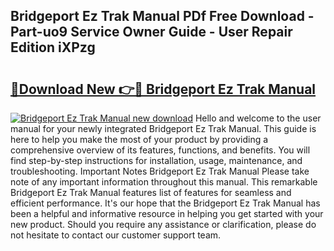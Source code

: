 ## Bridgeport Ez Trak Manual PDf Free Download - Part-uo9 Service Owner Guide - User Repair Edition iXPzg

# <h2><a href="http://bc26868.oget.top/?id=Bridgeport+Ez+Trak+Manual">🔗Download New 👉🔴 Bridgeport Ez Trak Manual</a></h2>

[![Bridgeport Ez Trak Manual new download](https://i.imgur.com/5g1atiW.png)](http://bc26868.oget.top/?id=Bridgeport+Ez+Trak+Manual)
Hello and welcome to the user manual for your newly integrated Bridgeport Ez Trak Manual. This guide is here to help you make the most of your product by providing a comprehensive overview of its features, functions, and benefits. You will find step-by-step instructions for installation, usage, maintenance, and troubleshooting. Important Notes Bridgeport Ez Trak Manual Please take note of any important information throughout this manual. This remarkable Bridgeport Ez Trak Manual features list of features for seamless and efficient performance. It's our hope that the Bridgeport Ez Trak Manual has been a helpful and informative resource in helping you get started with your new product. Should you require any assistance or clarification, please do not hesitate to contact our customer support team.
